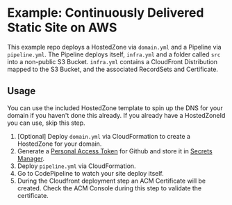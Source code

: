 # Example: Continuously Delivered Static Site on AWS
This example repo deploys a HostedZone via `domain.yml` and a Pipeline via `pipeline.yml`. The Pipeline deploys itself, `infra.yml` and a folder called `src` into a non-public S3 Bucket. `infra.yml` contains a CloudFront Distribution mapped to the S3 Bucket, and the associated RecordSets and Certificate.

## Usage
You can use the included HostedZone template to spin up the DNS for your domain if you haven't done this already. If you already have a HostedZoneId you can use, skip this step.

  1. [Optional] Deploy `domain.yml` via CloudFormation to create a HostedZone for your domain.
  2. Generate a [Personal Access Token](https://help.github.com/en/articles/creating-a-personal-access-token-for-the-command-line) for Github and store it in [Secrets Manager](https://aws.amazon.com/secrets-manager/).
  2. Deploy `pipeline.yml` via CloudFormation.
  3. Go to CodePipeline to watch your site deploy itself.
  4. During the Cloudfront deployment step an ACM Certificate will be created. Check the ACM Console during this step to validate the certificate.
